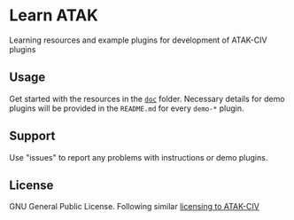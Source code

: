 # Learn ATAK

Learning resources and example plugins for development of ATAK-CIV plugins

## Usage
Get started with the resources in the [`doc`](./doc) folder. Necessary details for demo plugins will be provided in the `README.md` for every `demo-*` plugin.

## Support
Use "issues" to report any problems with instructions or demo plugins.

## License
GNU General Public License. Following similar [licensing to ATAK-CIV](https://github.com/deptofdefense/AndroidTacticalAssaultKit-CIV/blob/master/LICENSE.md)


